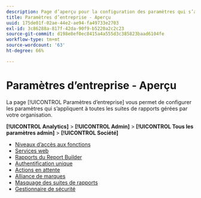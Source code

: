 ```yaml
---
description: Page d’aperçu pour la configuration des paramètres qui s’appliquent à toutes les suites de rapports gérées par votre organisation.
title: Paramètres d’entreprise - Aperçu
uuid: 175de01f-02ae-44e2-ae94-fa49733e2703
exl-id: 3c86288a-817f-42da-90f9-b5220a2c2c23
source-git-commit: d198e8ef0ec8415a4a555d3c385823baad6104fe
workflow-type: tm+mt
source-wordcount: '63'
ht-degree: 66%

---
```


# Paramètres d’entreprise - Aperçu

La page [!UICONTROL Paramètres d’entreprise] vous permet de configurer les paramètres qui s’appliquent à toutes les suites de rapports gérées par votre organisation.

**[!UICONTROL Analytics]** >  **[!UICONTROL Admin]** >  **[!UICONTROL Tous les paramètres admin]** >  **[!UICONTROL Société]**

+ [Niveaux d’accès aux fonctions](feature-access-levels.md)
+ [Services web](web-services-admin.md)
+ [Rapports du Report Builder](report-builder-reports-admin.md)
+ [Authentification unique](single-signon-admin.md)
+ [Actions en attente](pending-actions-admin.md)
+ [Alliance de marques](co-branding-admin.md)
+ [Masquage des suites de rapports](c-hide-report-suites.md)
+ [Gestionnaire de sécurité](security-manager.md)
